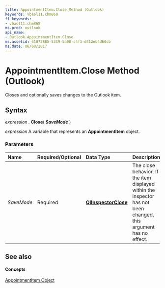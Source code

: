 ```yaml
---
title: AppointmentItem.Close Method (Outlook)
keywords: vbaol11.chm868
f1_keywords:
- vbaol11.chm868
ms.prod: outlook
api_name:
- Outlook.AppointmentItem.Close
ms.assetid: 61072885-5319-5a00-c4f1-d412eb4d60cb
ms.date: 06/08/2017
---
```



# AppointmentItem.Close Method (Outlook)

Closes and optionally saves changes to the Outlook item.


## Syntax

 _expression_ . **Close**( **_SaveMode_** )

 _expression_ A variable that represents an **AppointmentItem** object.


### Parameters



|**Name**|**Required/Optional**|**Data Type**|**Description**|
|:-----|:-----|:-----|:-----|
| _SaveMode_|Required| **[OlInspectorClose](Outlook.OlInspectorClose.md)**|The close behavior. If the item displayed within the inspector has not been changed, this argument has no effect.|

## See also


#### Concepts


[AppointmentItem Object](Outlook.AppointmentItem.md)

